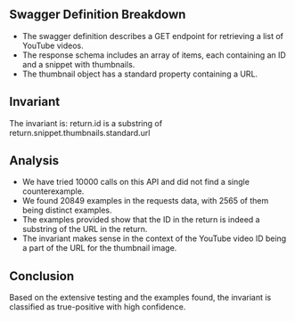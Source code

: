 ## Swagger Definition Breakdown
- The swagger definition describes a GET endpoint for retrieving a list of YouTube videos.
- The response schema includes an array of items, each containing an ID and a snippet with thumbnails.
- The thumbnail object has a standard property containing a URL.

## Invariant
The invariant is: return.id is a substring of return.snippet.thumbnails.standard.url

## Analysis
- We have tried 10000 calls on this API and did not find a single counterexample.
- We found 20849 examples in the requests data, with 2565 of them being distinct examples.
- The examples provided show that the ID in the return is indeed a substring of the URL in the return.
- The invariant makes sense in the context of the YouTube video ID being a part of the URL for the thumbnail image.

## Conclusion
Based on the extensive testing and the examples found, the invariant is classified as true-positive with high confidence.
